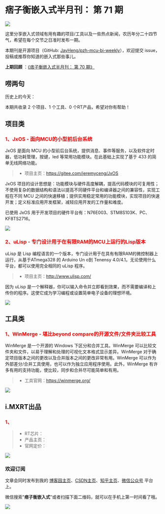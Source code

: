 # 痞子衡嵌入式半月刊： 第 71 期

![](http://henjay724.com/image/cnblogs/pzh_mcu_bi_weekly.PNG)

这里分享嵌入式领域有用有趣的项目/工具以及一些热点新闻，农历年分二十四节气，希望在每个交节之日准时发布一期。

本期刊是开源项目（GitHub: [JayHeng/pzh-mcu-bi-weekly](https://github.com/JayHeng/pzh-mcu-bi-weekly)），欢迎提交 issue，投稿或推荐你知道的嵌入式那些事儿。

**上期回顾** ：[《痞子衡嵌入式半月刊： 第 70 期》](https://www.cnblogs.com/henjay724/p/17054178.html)

## 唠两句

历史上的今天：

本期共收录 2 个项目、1 个工具、0 个RT产品，希望对你有帮助！

## 项目类

### <font color="red">1、JxOS - 面向MCU的小型前后台系统</font>

JxOS 是面向 MCU 的小型前后台系统，提供消息、事件等服务，以及软件定时器，低功耗管理，按键，led 等常用功能模块。在此基础上实现了基于 433 的简单无线网络功能。

> * 项目主页：https://gitee.com/jeremyceng/JxOS

JxOS 项目的设计思想是：功能模块与硬件高度解耦，提高代码模块的可复用性；不使用复杂的数据结构和语法以提高不同硬件平台和编译器之间的兼容性，实现工程在不同 MCU 之间的快速移植；提供实用稳定常用的功能模块，实现项目的快速开发；定义标准应用开发框架，减轻应用开发的工作量和难度。

已使用 JxOS 用于开发项目的硬件平台有：N76E003、STM8S103K、PC、KF8TS2716。

![](http://henjay724.com/image/biweekly20230209/JxOS.PNG)

### <font color="red">2、uLisp - 专门设计用于在有限RAM的MCU上运行的Lisp版本</font>

uLisp 是 Lisp 编程语言的一个版本，专门设计用于在具有有限RAM的微控制器上运行，从基于ATmega328  的 Arduino Un o到 Tenensy 4.0/4.1。无论使用什么平台，都可以使用完全相同的 uLisp 程序。

> * 项目主页：http://www.ulisp.com/

因为 uLisp 是一个解释器，你可以输入命令并立即看到效果，而不需要编译和上传你的程序。这使它成为学习编程或设置简单电子设备的理想环境。

![](http://henjay724.com/image/biweekly20230209/uLisp.PNG)

## 工具类

### <font color="red">1、WinMerge - 堪比beyond compare的开源文件/文件夹比较工具</font>

WinMerge 是一个开源的 Windows 下区分和合并工具。WinMerge 可以比较文件夹和文件，以易于理解和处理的可视化文本格式显示差异。WinMerge 对于确定项目版本之间的更改以及合并版本之间的更改非常有用。WinMerge 可以作为外部差分/合并工具使用，也可以作为独立应用程序使用。此外，WinMerge 有许多有用的支持功能，使比较，同步和合并尽可能简单和有用。

> * 工具官网：https://winmerge.org/

![](http://henjay724.com/image/biweekly20230209/WinMerge.PNG)

## i.MXRT出品

### <font color="red">1、</font>

> * RT芯片：
> * 产品主页： 
> * 官网定价： 

![](http://henjay724.com/image/biweekly20230209/.PNG)

### 欢迎订阅

文章会同时发布到我的 [博客园主页](https://www.cnblogs.com/henjay724/)、[CSDN主页](https://blog.csdn.net/henjay724)、[知乎主页](https://www.zhihu.com/people/henjay724)、[微信公众号](http://weixin.sogou.com/weixin?type=1&query=痞子衡嵌入式) 平台上。

微信搜索"__痞子衡嵌入式__"或者扫描下面二维码，就可以在手机上第一时间看了哦。

![](http://henjay724.com/image/github/pzhMcu_qrcode_258x258.jpg)

